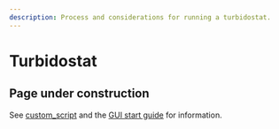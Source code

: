 ```yaml
---
description: Process and considerations for running a turbidostat.
---
```


# Turbidostat

## Page under construction

See [custom\_script](../software/dpu/custom\_script.py.md) and the [GUI start guide](starting-an-experiment/gui-start-guide.md) for information.

